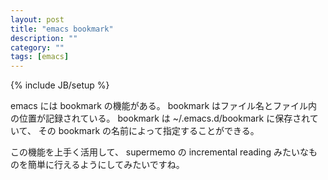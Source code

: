 ```yaml
---
layout: post
title: "emacs bookmark"
description: ""
category: ""
tags: [emacs]
---
```

{% include JB/setup %}

emacs には bookmark の機能がある。
bookmark はファイル名とファイル内の位置が記録されている。
bookmark は ~/.emacs.d/bookmark に保存されていて、
その bookmark の名前によって指定することができる。

この機能を上手く活用して、 supermemo の incremental reading
みたいなものを簡単に行えるようにしてみたいですね。
